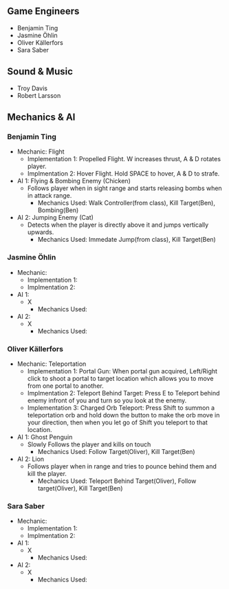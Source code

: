 ## Game Engineers
- Benjamin Ting
- Jasmine Öhlin
- Oliver Källerfors
- Sara Saber

## Sound & Music
- Troy Davis
- Robert Larsson

## Mechanics & AI
### Benjamin Ting
- Mechanic: Flight
  - Implementation 1: Propelled Flight. W increases thrust, A & D rotates player. 
  - Implmentation 2: Hover Flight. Hold SPACE to hover, A & D to strafe.
- AI 1: Flying & Bombing Enemy (Chicken)
  - Follows player when in sight range and starts releasing bombs when in attack range.
     - Mechanics Used: Walk Controller(from class), Kill Target(Ben), Bombing(Ben)
- AI 2: Jumping Enemy (Cat)
   - Detects when the player is directly above it and jumps vertically upwards.
     - Mechanics Used: Immedate Jump(from class), Kill Target(Ben)
### Jasmine Öhlin
- Mechanic: 
  - Implementation 1:  
  - Implmentation 2:
- AI 1: 
  - X
     - Mechanics Used: 
- AI 2: 
   - X
     - Mechanics Used:
### Oliver Källerfors
- Mechanic: Teleportation
  - Implementation 1: Portal Gun: When portal gun acquired, Left/Right click to shoot a portal to target location which allows you to move from one portal to another.
  - Implmentation 2: Teleport Behind Target: Press E to Teleport behind enemy infront of you and turn so you look at the enemy.
  - Implementation 3: Charged Orb Teleport: Press Shift to summon a teleportation orb and hold down the button to make the orb move in your direction, then when you let go of Shift you teleport to that location.
- AI 1: Ghost Penguin
  - Slowly Follows the player and kills on touch
     - Mechanics Used: Follow Target(Oliver), Kill Target(Ben)
- AI 2: Lion
  - Follows player when in range and tries to pounce behind them and kill the player.
     - Mechanics Used: Teleport Behind Target(Oliver), Follow target(Oliver), Kill Target(Ben)
### Sara Saber
- Mechanic: 
  - Implementation 1:  
  - Implmentation 2:
- AI 1: 
  - X
     - Mechanics Used: 
- AI 2: 
   - X
     - Mechanics Used:
